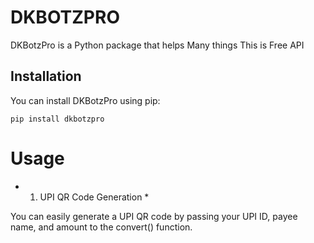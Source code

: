 # DKBOTZPRO



DKBotzPro is a Python package that helps Many things This is Free API 

## Installation

You can install DKBotzPro using pip:

```
pip install dkbotzpro
```
# Usage
* 1. UPI QR Code Generation *

You can easily generate a UPI QR code by passing your UPI ID, payee name, and amount to the convert() function.
